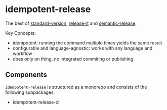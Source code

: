 # idempotent-release
The best of
[standard-version](https://github.com/conventional-changelog/standard-version#readme),
[release-it](https://github.com/release-it/release-it#readme) and
[semantic-release](https://github.com/semantic-release/semantic-release).

Key Concepts:
- idempotent: running the command multiple times yields the same result
- configurable and language-agnostic: works with any language and workflow
- does only on thing, no integrated commiting or publishing

## Components
`idempotent-release` is structured as a monorepo and consists of the following subpackages:
- idempotent-release-cli

